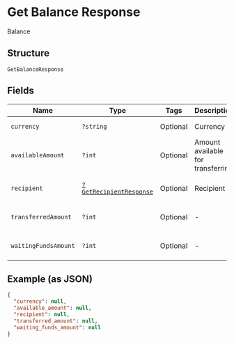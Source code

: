 
# Get Balance Response

Balance

## Structure

`GetBalanceResponse`

## Fields

| Name | Type | Tags | Description | Getter | Setter |
|  --- | --- | --- | --- | --- | --- |
| `currency` | `?string` | Optional | Currency | getCurrency(): ?string | setCurrency(?string currency): void |
| `availableAmount` | `?int` | Optional | Amount available for transferring | getAvailableAmount(): ?int | setAvailableAmount(?int availableAmount): void |
| `recipient` | [`?GetRecipientResponse`](../../doc/models/get-recipient-response.md) | Optional | Recipient | getRecipient(): ?GetRecipientResponse | setRecipient(?GetRecipientResponse recipient): void |
| `transferredAmount` | `?int` | Optional | - | getTransferredAmount(): ?int | setTransferredAmount(?int transferredAmount): void |
| `waitingFundsAmount` | `?int` | Optional | - | getWaitingFundsAmount(): ?int | setWaitingFundsAmount(?int waitingFundsAmount): void |

## Example (as JSON)

```json
{
  "currency": null,
  "available_amount": null,
  "recipient": null,
  "transferred_amount": null,
  "waiting_funds_amount": null
}
```

